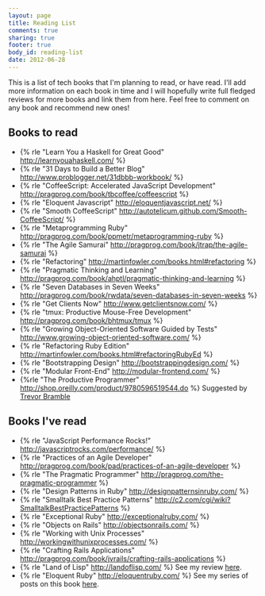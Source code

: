 ```yaml
---
layout: page
title: Reading List
comments: true
sharing: true
footer: true
body_id: reading-list
date: 2012-06-28
---
```


This is a list of tech books that I'm planning to read, or have read. I'll add more information on each book in time and I will hopefully write full fledged reviews for more books and link them from here. Feel free to comment on any book and recommend new ones!

Books to read
-------------

* {% rle "Learn You a Haskell for Great Good" http://learnyouahaskell.com/ %}
* {% rle "31 Days to Build a Better Blog" http://www.problogger.net/31dbbb-workbook/ %}
* {% rle "CoffeeScript: Accelerated JavaScript Development" http://pragprog.com/book/tbcoffee/coffeescript %}
* {% rle "Eloquent Javascript" http://eloquentjavascript.net/ %}
* {% rle "Smooth CoffeeScript" http://autotelicum.github.com/Smooth-CoffeeScript/ %}
* {% rle "Metaprogramming Ruby" http://pragprog.com/book/ppmetr/metaprogramming-ruby %}
* {% rle "The Agile Samurai" http://pragprog.com/book/jtrap/the-agile-samurai %}
* {% rle "Refactoring" http://martinfowler.com/books.html#refactoring %}
* {% rle "Pragmatic Thinking and Learning" http://pragprog.com/book/ahptl/pragmatic-thinking-and-learning %}
* {% rle "Seven Databases in Seven Weeks" http://pragprog.com/book/rwdata/seven-databases-in-seven-weeks %}
* {% rle "Get Clients Now" http://www.getclientsnow.com/ %}
* {% rle "tmux: Productive Mouse-Free Development" http://pragprog.com/book/bhtmux/tmux %}
* {% rle "Growing Object-Oriented Software Guided by Tests" http://www.growing-object-oriented-software.com/ %}
* {% rle "Refactoring Ruby Edition" http://martinfowler.com/books.html#refactoringRubyEd %}
* {% rle "Bootstrapping Design" http://bootstrappingdesign.com/ %}
* {% rle "Modular Front-End" http://modular-frontend.com/ %}
* {%rle "The Productive Programmer" http://shop.oreilly.com/product/9780596519544.do %} Suggested by [Trevor Bramble](http://trevorbramble.com/)

Books I've read
-----------------------

* {% rle "JavaScript Performance Rocks!" http://javascriptrocks.com/performance/ %}
* {% rle "Practices of an Agile Developer" http://pragprog.com/book/pad/practices-of-an-agile-developer %}
* {% rle "The Pragmatic Programmer" http://pragprog.com/the-pragmatic-programmer %}
* {% rle "Design Patterns in Ruby" http://designpatternsinruby.com/ %}
* {% rle "Smalltalk Best Practice Patterns" http://c2.com/cgi/wiki?SmalltalkBestPracticePatterns %}
* {% rle "Exceptional Ruby" http://exceptionalruby.com/ %}
* {% rle "Objects on Rails" http://objectsonrails.com/ %}
* {% rle "Working with Unix Processes" http://workingwithunixprocesses.com/ %}
* {% rle "Crafting Rails Applications" http://pragprog.com/book/jvrails/crafting-rails-applications %}
* {% rle "Land of Lisp" http://landoflisp.com/ %} See my review [here](/2012/03/08/book-review-land-of-lisp-by-conrad-barski/).
* {% rle "Eloquent Ruby" http://eloquentruby.com/ %} See my series of posts on this book [here](http://blog.dev/blog/categories/eloquent-ruby/).